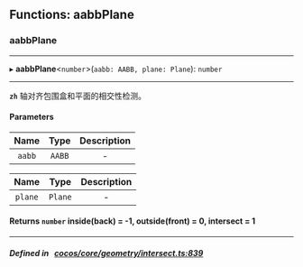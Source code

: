 ## Functions: aabbPlane

### aabbPlane


___
▸ **aabbPlane**<`number`\>(`aabb: AABB, plane: Plane`): `number`
___



**`zh`** 
轴对齐包围盒和平面的相交性检测。



#### Parameters

| Name | Type | Description |
| :------: | :------: | :------: |
| `aabb` | `AABB` | - |

| Name | Type | Description |
| :------: | :------: | :------: |
| `plane` | `Plane` | - |


#### Returns `number` inside(back) &#x3D; -1, outside(front) &#x3D; 0, intersect &#x3D; 1

___


##### Defined in &nbsp;   [cocos/core/geometry/intersect.ts:839](https://github.com/cocos-creator/engine/blob/c7bf6b8a9/cocos/core/geometry/intersect.ts#L839)&nbsp;
